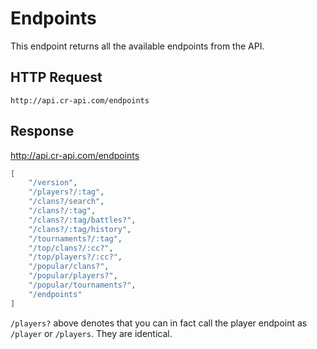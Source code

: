 # Endpoints

This endpoint returns all the available endpoints from the API.

## HTTP Request

`http://api.cr-api.com/endpoints`

## Response

http://api.cr-api.com/endpoints

```json
[
    "/version",
    "/players?/:tag",
    "/clans?/search",
    "/clans?/:tag",
    "/clans?/:tag/battles?",
    "/clans?/:tag/history",
    "/tournaments?/:tag",
    "/top/clans?/:cc?",
    "/top/players?/:cc?",
    "/popular/clans?",
    "/popular/players?",
    "/popular/tournaments?",
    "/endpoints"
]
```

`/players?` above denotes that you can in fact call the player endpoint as `/player` or `/players`. They are identical.

